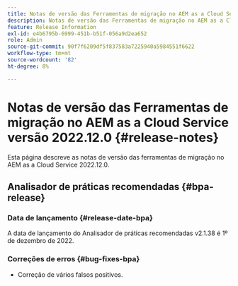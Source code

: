 ```yaml
---
title: Notas de versão das Ferramentas de migração no AEM as a Cloud Service versão 2022.12.0
description: Notas de versão das Ferramentas de migração no AEM as a Cloud Service versão 2022.12.0
feature: Release Information
exl-id: e4b6795b-6999-451b-b51f-056a9d2ea652
role: Admin
source-git-commit: 90f7f6209df5f837583a7225940a5984551f6622
workflow-type: tm+mt
source-wordcount: '82'
ht-degree: 8%

---
```


# Notas de versão das Ferramentas de migração no AEM as a Cloud Service versão 2022.12.0 {#release-notes}

Esta página descreve as notas de versão das ferramentas de migração no AEM as a Cloud Service 2022.12.0.

## Analisador de práticas recomendadas {#bpa-release}

### Data de lançamento {#release-date-bpa}

A data de lançamento do Analisador de práticas recomendadas v2.1.38 é 1º de dezembro de 2022.

### Correções de erros {#bug-fixes-bpa}

* Correção de vários falsos positivos.
